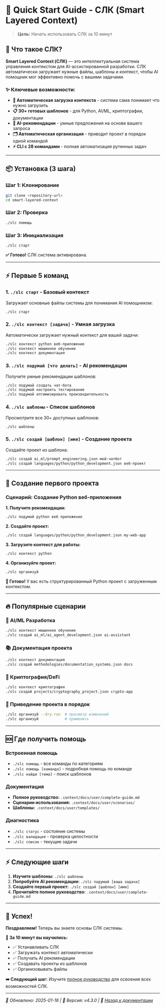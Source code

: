 # 🚀 Quick Start Guide - СЛК (Smart Layered Context)

> **Цель:** Начать использовать СЛК за 10 минут

## 🤔 Что такое СЛК?

**Smart Layered Context (СЛК)** — это интеллектуальная система управления контекстом для AI-ассистированной разработки. СЛК автоматически загружает нужные файлы, шаблоны и контекст, чтобы AI помощник мог эффективно помочь с вашими задачами.

### ✨ Ключевые возможности:
- **🧠 Автоматическая загрузка контекста** - система сама понимает что нужно загрузить
- **📋 30+ готовых шаблонов** - для Python, AI/ML, криптографии, документации
- **🤖 AI-рекомендации** - умные предложения на основе вашего запроса  
- **🗂️ Автоматическая организация** - приводит проект в порядок одной командой
- **⚡ CLI с 28 командами** - полная автоматизация рутинных задач

---

## 📦 Установка (3 шага)

### Шаг 1: Клонирование
```bash
git clone <repository-url>
cd smart-layered-context
```

### Шаг 2: Проверка
```bash
./slc помощь
```

### Шаг 3: Инициализация
```bash
./slc старт
```

**✅ Готово!** СЛК система активирована.

---

## ⚡ Первые 5 команд

### 1. `./slc старт` - Базовый контекст
Загружает основные файлы системы для понимания AI помощником:
```bash
./slc старт
```

### 2. `./slc контекст [задача]` - Умная загрузка
Автоматически загружает нужный контекст для вашей задачи:
```bash
./slc контекст python веб-приложение
./slc контекст машинное обучение
./slc контекст документация
```

### 3. `./slc подумай [что делать]` - AI рекомендации
Получите умные рекомендации шаблонов:
```bash
./slc подумай создать чат-бота
./slc подумай настроить тестирование
./slc подумай оптимизировать производительность
```

### 4. `./slc шаблоны` - Список шаблонов
Просмотрите все 30+ доступных шаблонов:
```bash
./slc шаблоны
```

### 5. `./slc создай [шаблон] [имя]` - Создание проекта
Создайте проект из шаблона:
```bash
./slc создай ai_ml/prompt_engineering.json мой-чатбот
./slc создай languages/python/python_development.json веб-проект
```

---

## 🎯 Создание первого проекта

### Сценарий: Создание Python веб-приложения

**1. Получите рекомендации:**
```bash
./slc подумай python веб приложение
```

**2. Создайте проект:**
```bash
./slc создай languages/python/python_development.json my-web-app
```

**3. Загрузите контекст для работы:**
```bash
./slc контекст python
```

**4. Организуйте проект:**
```bash
./slc организуй
```

**🎉 Готово!** У вас есть структурированный Python проект с загруженным контекстом.

---

## 🔥 Популярные сценарии

### 🤖 AI/ML Разработка
```bash
./slc контекст машинное обучение
./slc создай ai_ml/ai_agent_development.json ai-assistant
```

### 📚 Документация проекта
```bash
./slc контекст документация
./slc создай methodologies/documentation_systems.json docs
```

### 🔐 Криптография/DeFi
```bash
./slc контекст криптография
./slc создай projects/cryptography_project.json crypto-app
```

### 🧹 Приведение проекта в порядок
```bash
./slc организуй --dry-run  # просмотр изменений
./slc организуй            # применить
```

---

## 🆘 Где получить помощь

### Встроенная помощь
- `./slc помощь` - все команды по категориям
- `./slc помощь [команда]` - подробная помощь по команде
- `./slc найди [тема]` - поиск шаблонов

### Документация
- **Полное руководство:** `.context/docs/user/complete-guide.md`
- **Сценарии использования:** `.context/docs/user/scenarios/`
- **Шаблоны:** `.context/docs/user/templates/`

### Диагностика
- `./slc статус` - состояние системы
- `./slc валидация` - проверка целостности
- `./slc список` - текущие задачи

---

## ⚡ Следующие шаги

1. **Изучите шаблоны:** `./slc шаблоны`
2. **Попробуйте AI рекомендации:** `./slc подумай [ваша задача]`
3. **Создайте первый проект:** `./slc создай [шаблон] [имя]`
4. **Прочитайте полное руководство:** `.context/docs/user/complete-guide.md`

---

## 🎯 Успех!

**Поздравляем!** Теперь вы знаете основы СЛК системы. 

**📝 За 10 минут вы научились:**
- ✅ Устанавливать СЛК
- ✅ Загружать контекст автоматически
- ✅ Получать AI рекомендации
- ✅ Создавать проекты из шаблонов
- ✅ Организовывать файлы

**➡️ Следующий шаг:** Изучите [полное руководство](complete-guide.md) для освоения всех возможностей СЛК.

---

*📅 Обновлено: 2025-01-16 | 📖 Версия: v4.3.0 | 🔗 [Назад к документации](../README.md)* 